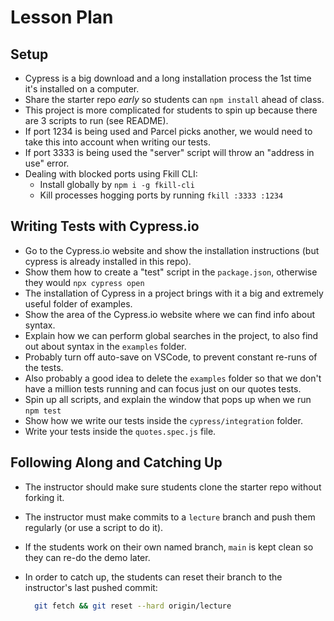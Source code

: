 # Lesson Plan

## Setup

* Cypress is a big download and a long installation process the 1st time it's installed on a computer.
* Share the starter repo _early_ so students can `npm install` ahead of class.
* This project is more complicated for students to spin up because there are 3 scripts to run (see README).
* If port 1234 is being used and Parcel picks another, we would need to take this into account when writing our tests.
* If port 3333 is being used the "server" script will throw an "address in use" error.
* Dealing with blocked ports using Fkill CLI:
  * Install globally by `npm i -g fkill-cli`
  * Kill processes hogging ports by running `fkill :3333 :1234`

## Writing Tests with Cypress.io

* Go to the Cypress.io website and show the installation instructions (but cypress is already installed in this repo).
* Show them how to create a "test" script in the `package.json`, otherwise they would `npx cypress open`
* The installation of Cypress in a project brings with it a big and extremely useful folder of examples.
* Show the area of the Cypress.io website where we can find info about syntax.
* Explain how we can perform global searches in the project, to also find out about syntax in the `examples` folder.
* Probably turn off auto-save on VSCode, to prevent constant re-runs of the tests.
* Also probably a good idea to delete the `examples` folder so that we don't have a million tests running and can focus just on our quotes tests.
* Spin up all scripts, and explain the window that pops up when we run `npm test`
* Show how we write our tests inside the `cypress/integration` folder.
* Write your tests inside the `quotes.spec.js` file.

## Following Along and Catching Up

* The instructor should make sure students clone the starter repo without forking it.
* The instructor must make commits to a `lecture` branch and push them regularly (or use a script to do it).
* If the students work on their own named branch, `main` is kept clean so they can re-do the demo later.
* In order to catch up, the students can reset their branch to the instructor's last pushed commit:

  ```bash
    git fetch && git reset --hard origin/lecture
  ```
